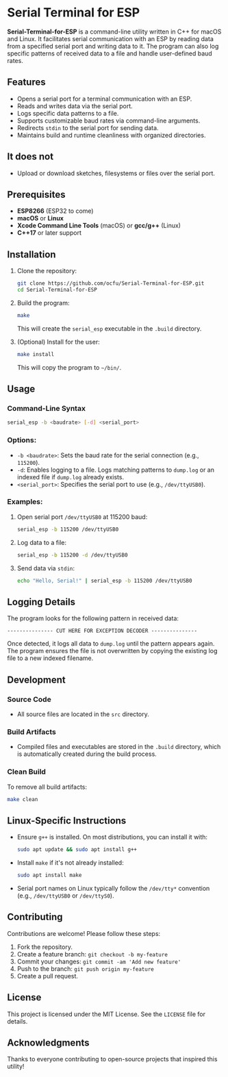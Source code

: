 # Serial Terminal for ESP

**Serial-Terminal-for-ESP** is a command-line utility written in C++ for macOS and Linux. It facilitates serial communication with an ESP by reading data from a specified serial port and writing data to it. The program can also log specific patterns of received data to a file and handle user-defined baud rates.

## Features
- Opens a serial port for a terminal communication with an ESP.
- Reads and writes data via the serial port.
- Logs specific data patterns to a file.
- Supports customizable baud rates via command-line arguments.
- Redirects `stdin` to the serial port for sending data.
- Maintains build and runtime cleanliness with organized directories.
  
## It does not
- Upload or download sketches, filesystems or files over the serial port.

## Prerequisites
- **ESP8266** (ESP32 to come)
- **macOS** or **Linux**
- **Xcode Command Line Tools** (macOS) or **gcc/g++** (Linux)
- **C++17** or later support

## Installation

1. Clone the repository:
    ```bash
    git clone https://github.com/ocfu/Serial-Terminal-for-ESP.git
    cd Serial-Terminal-for-ESP
    ```

2. Build the program:
    ```bash
    make
    ```
    This will create the `serial_esp` executable in the `.build` directory.

3. (Optional) Install for the user:
    ```bash
    make install
    ```
    This will copy the program to `~/bin/`.

## Usage

### Command-Line Syntax
```bash
serial_esp -b <baudrate> [-d] <serial_port>
```

### Options:
- `-b <baudrate>`: Sets the baud rate for the serial connection (e.g., `115200`).
- `-d`: Enables logging to a file. Logs matching patterns to `dump.log` or an indexed file if `dump.log` already exists.
- `<serial_port>`: Specifies the serial port to use (e.g., `/dev/ttyUSB0`).

### Examples:
1. Open serial port `/dev/ttyUSB0` at 115200 baud:
    ```bash
    serial_esp -b 115200 /dev/ttyUSB0
    ```

2. Log data to a file:
    ```bash
    serial_esp -b 115200 -d /dev/ttyUSB0
    ```

3. Send data via `stdin`:
    ```bash
    echo "Hello, Serial!" | serial_esp -b 115200 /dev/ttyUSB0
    ```

## Logging Details
The program looks for the following pattern in received data:
```plaintext
--------------- CUT HERE FOR EXCEPTION DECODER ---------------
```
Once detected, it logs all data to `dump.log` until the pattern appears again. The program ensures the file is not overwritten by copying the existing log file to a new indexed filename.

## Development

### Source Code
- All source files are located in the `src` directory.

### Build Artifacts
- Compiled files and executables are stored in the `.build` directory, which is automatically created during the build process.

### Clean Build
To remove all build artifacts:
```bash
make clean
```

## Linux-Specific Instructions
- Ensure `g++` is installed. On most distributions, you can install it with:
    ```bash
    sudo apt update && sudo apt install g++
    ```
- Install `make` if it's not already installed:
    ```bash
    sudo apt install make
    ```
- Serial port names on Linux typically follow the `/dev/tty*` convention (e.g., `/dev/ttyUSB0` or `/dev/ttyS0`).

## Contributing
Contributions are welcome! Please follow these steps:
1. Fork the repository.
2. Create a feature branch: `git checkout -b my-feature`
3. Commit your changes: `git commit -am 'Add new feature'`
4. Push to the branch: `git push origin my-feature`
5. Create a pull request.

## License
This project is licensed under the MIT License. See the `LICENSE` file for details.

## Acknowledgments
Thanks to everyone contributing to open-source projects that inspired this utility!

